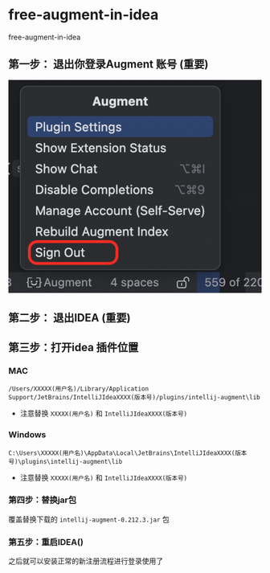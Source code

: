 # free-augment-in-idea
free-augment-in-idea 

## 第一步： 退出你登录Augment 账号 (重要)

![退出](image.png)

## 第二步： 退出IDEA (重要)

## 第三步：打开idea 插件位置 

### MAC 
`/Users/XXXXX(用户名)/Library/Application Support/JetBrains/IntelliJIdeaXXXX(版本号)/plugins/intellij-augment\lib`
- 注意替换  `XXXXX(用户名)` 和  `IntelliJIdeaXXXX(版本号)` 

### Windows 

`C:\Users\XXXXX(用户名)\AppData\Local\JetBrains\IntelliJIdeaXXXX(版本号)\plugins\intellij-augment\lib`
- 注意替换  `XXXXX(用户名)` 和  `IntelliJIdeaXXXX(版本号)` 


### 第四步：替换jar包

覆盖替换下载的 `intellij-augment-0.212.3.jar` 包 


### 第五步：重启IDEA() 

之后就可以安装正常的新注册流程进行登录使用了